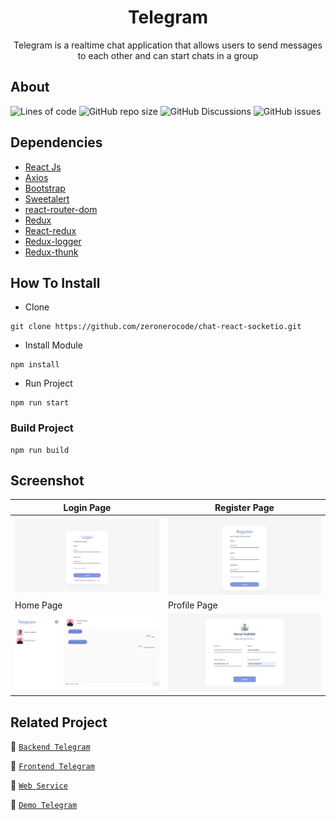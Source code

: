 <h1 align="center">Telegram</h1>

<p align="center">
</p>
<p align="center">
  Telegram is a realtime chat application that allows users to send messages to each other and can start chats in a group
</p>

## About
![Lines of code](https://img.shields.io/tokei/lines/github/zeronerocode/chat-react-socketio?style=for-the-badge)
![GitHub repo size](https://img.shields.io/github/repo-size/zeronerocode/chat-react-socketio?style=for-the-badge)
![GitHub Discussions](https://img.shields.io/github/discussions/zeronerocode/chat-react-socketio?style=for-the-badge)
![GitHub issues](https://img.shields.io/github/issues/zeronerocode/chat-react-socketio?style=for-the-badge)

## Dependencies
- [React Js](https://(https://reactjs.org)/)
- [Axios](https://www.npmjs.com/package/axios)
- [Bootstrap](https://www.npmjs.com/package/bootstrap)
- [Sweetalert](https://www.npmjs.com/package/sweetalert)
- [react-router-dom](https://www.npmjs.com/package/react-router-dom)
- [Redux](https://www.npmjs.com/package/redux)
- [React-redux](https://www.npmjs.com/package/react-redux)
- [Redux-logger](https://www.npmjs.com/package/redux-logger)
- [Redux-thunk](https://www.npmjs.com/search?q=redux-thunk)


## How To Install

- Clone
```
git clone https://github.com/zeronerocode/chat-react-socketio.git
```

- Install Module
```
npm install
```

- Run Project
```
npm run start
```

### Build Project
```
npm run build
```

## Screenshot
| Login Page | Register Page |
| ------------- | ------------- |
| ![Login](/public/screenshoot/chat-login.png?raw=true "Login Page") | ![Register](/public/screenshoot/chat-register.png?raw=true "Register Page")|
| Home Page | Profile Page |
| ![Homw](/public/screenshoot/chat-home.png?raw=true "Home Page") | ![Profile](/public/screenshoot/chat-profile.png?raw=true "Profile Page")|


## Related Project

:rocket: [`Backend Telegram`](https://github.com/zeronerocode/TeleApp)

:rocket: [`Frontend Telegram`](https://github.com/zeronerocode/chat-react-socketio)

:rocket: [`Web Service`](https://zerhoshop-server.herokuapp.com/)

:rocket: [`Demo Telegram`](https://chat-react-socketio-seven.vercel.app/)

